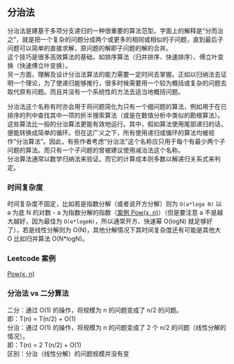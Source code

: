 ## 分治法
分治法是建基于多项分支递归的一种很重要的算法范型。字面上的解释是“分而治之”，就是把一个复杂的问题分成两个或更多的相同或相似的子问题，直到最后子问题可以简单的直接求解，原问题的解即子问题的解的合并。  
这个技巧是很多高效算法的基础，如排序算法（归并排序、快速排序）、傅立叶变换（快速傅立叶变换）。  
另一方面，理解及设计分治法算法的能力需要一定时间去掌握。正如以归纳法去证明一个理论，为了使递归能够推行，很多时候需要用一个较为概括或复杂的问题去取代原有问题。而且并没有一个系统性的方法去适当地概括问题。  
  
分治法这个名称有时亦会用于将问题简化为只有一个细问题的算法，例如用于在已排序的列中查找其中一项的折半搜索算法（或是在数值分析中类似的勘根算法）。这些算法比一般的分治算法更能有效地运行。其中，假如算法使用尾部递归的话，便能转换成简单的循环。但在这广义之下，所有使用递归或循环的算法均被视作“分治算法”。因此，有些作者考虑“分治法”这个名称应只用于每个有最少两个子问题的算法。而只有一个子问题的曾被建议使用减治法这个名称。  
分治算法通常以数学归纳法来验证。而它的计算成本则多数以解递归关系式来判定。  
  
### 时间复杂度
时间复杂度不固定，比如若是指数分解（或者说开方分解）则为 `O(a*loga N)` 以 a 为底 N 的对数 - a 为指数分解的指数（[案例 Pow(x, n)](./../Leetcode%20Practices/algorithms/medium/50%20Pow(x,%20n).java)）（但是要注意 a 不是越大越好，因为最佳为 `O(e*logeN)`，所以通常开方、快速幂 O(logN) 就足够好了），若是线性分解则为 O(N)，其他分解情况下其时间复杂度还有可能是其他大 O 比如归并算法 O(N*logN)。  
  
### Leetcode 案例
[Pow(x, n)](./../Leetcode%20Practices/algorithms/medium/50%20Pow(x,%20n).java)  
  
### 分治法 vs 二分算法
二分：通过 O(1) 的操作，将规模为 n 的问题变成了 n/2 的问题。  
即：T(n) = T(n/2) + O(1)  
分治：通过 O(1) 的操作，将规模为 n 的问题变成了 2 个 n/2 的问题（线性分解的情况）。  
即：T(n) = 2 T(n/2) + O(1)  
区别：分治（线性分解）的问题规模并没有变  
